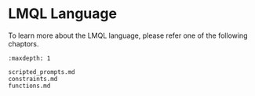 # LMQL Language

To learn more about the LMQL language, please refer one of the following chaptors.

```{toctree}
:maxdepth: 1

scripted_prompts.md
constraints.md
functions.md
```